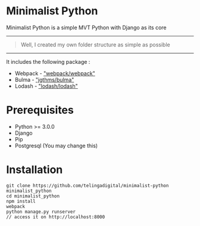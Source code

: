 # Minimalist Python

Minimalist Python is a simple MVT Python with Django as its core

---

> Well, I created my own folder structure as simple as possible

---

It includes the following package :

* Webpack - ["webpack/webpack"](https://github.com/webpack/webpack)
* Bulma - ["jgthms/bulma"](https://github.com/jgthms/bulma)
* Lodash - ["lodash/lodash"](https://github.com/lodash/lodash)


# Prerequisites

* Python >= 3.0.0
* Django
* Pip
* Postgresql (You may change this)

# Installation

```
git clone https://github.com/telingadigital/minimalist-python minimalist_python
cd minimalist_python
npm install
webpack
python manage.py runserver
// access it on http://localhost:8000
```
